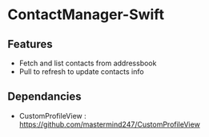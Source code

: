 # ContactManager-Swift

## Features
 
 - Fetch and list contacts from addressbook
 - Pull to refresh to update contacts info

## Dependancies  
 
 - CustomProfileView : https://github.com/mastermind247/CustomProfileView
